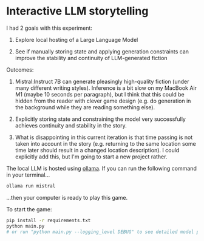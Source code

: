 # Interactive LLM storytelling 

I had 2 goals with this experiment:

1. Explore local hosting of a Large Language Model

2. See if manually storing state and applying generation constraints can improve the stability and continuity of LLM-generated fiction

Outcomes:

1. Mistral:Instruct 7B can generate pleasingly high-quality fiction (under many different writing styles). Inference is a bit slow on my MacBook Air M1 (maybe 10 seconds per paragraph), but I think that this could be hidden from the reader with clever game design (e.g. do generation in the background while they are reading something else).

2. Explicitly storing state and constraining the model very successfully achieves continuity and stability in the story.

3. What is disappointing in this current iteration is that time passing is not taken into account in the story (e.g. returning to the same location some time later should result in a changed location description). I could explicitly add this, but I'm going to start a new project rather.

The local LLM is hosted using [ollama](https://github.com/ollama/ollama). If you can run the following command in your terminal...

```bash
ollama run mistral
```

...then your computer is ready to play this game.

To start the game:

```bash
pip install -r requirements.txt
python main.py
# or run "python main.py --logging_level DEBUG" to see detailed model prompts etc.
```